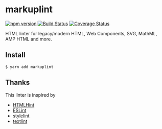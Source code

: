 # markuplint

[![npm version](https://badge.fury.io/js/markuplint.svg)](https://badge.fury.io/js/markuplint) [![Build Status](https://travis-ci.org/YusukeHirao/markuplint.svg?branch=master)](https://travis-ci.org/YusukeHirao/markuplint) [![Coverage Status](https://coveralls.io/repos/github/YusukeHirao/markuplint/badge.svg?branch=master)](https://coveralls.io/github/YusukeHirao/markuplint?branch=master)

HTML linter for legacy/modern HTML, Web Components, SVG, MathML, AMP HTML and more.

## Install

```
$ yarn add markuplint
```

## Thanks

This linter is inspired by

- [HTMLHint](http://htmlhint.com/)
- [ESLint](https://eslint.org/)
- [stylelint](https://stylelint.io/)
- [textlint](https://textlint.github.io/)
